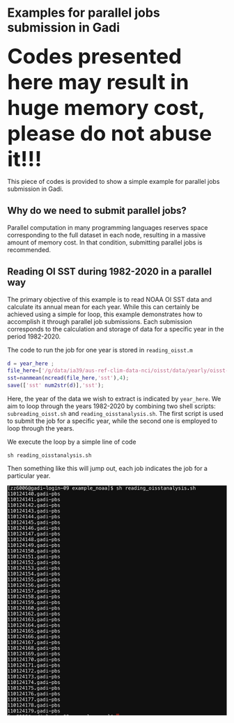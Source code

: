 Examples for parallel jobs submission in Gadi
==================================================================

<font size='7'> **Codes presented here may result in huge memory cost, please do not abuse it!!!** </font>

This piece of codes is provided to show a simple example for parallel jobs submission in Gadi.

Why do we need to submit parallel jobs?
-------------
Parallel computation in many programming languages reserves space corresponding to the full dataset in each node, resulting in a massive amount of memory cost. In that condition, submitting parallel jobs is recommended.

Reading OI SST during 1982-2020 in a parallel way
-------------
The primary objective of this example is to read NOAA OI SST data and calculate its annual mean for each year. While this can certainly be achieved using a simple for loop, this example demonstrates how to accomplish it through parallel job submissions. Each submission corresponds to the calculation and storage of data for a specific year in the period 1982-2020.

The code to run the job for one year is stored in `reading_oisst.m`
```MATLAB
d = year_here ;
file_here=['/g/data/ia39/aus-ref-clim-data-nci/oisst/data/yearly/oisst-avhrr-v02r01_' num2str(d) '.nc'];
sst=nanmean(ncread(file_here,'sst'),4);
save(['sst' num2str(d)],'sst');
```
Here, the year of the data we wish to extract is indicated by `year_here`. We aim to loop through the years 1982-2020 by combining two shell scripts: `subreading_oisst.sh` and `reading_oisstanalysis.sh`. The first script is used to submit the job for a specific year, while the second one is employed to loop through the years. 

We execute the loop by a simple line of code
```
sh reading_oisstanalysis.sh
```

Then something like this will jump out, each job indicates the job for a particular year.

![Image text](https://github.com/ZijieZhaoMMHW/parjobs_example/blob/main/snapshot.png)
